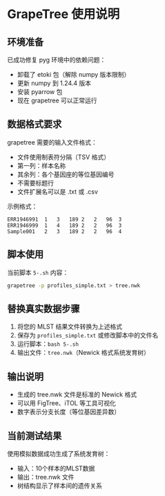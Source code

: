 # GrapeTree 使用说明

## 环境准备
已成功修复 pyg 环境中的依赖问题：
- 卸载了 etoki 包（解除 numpy 版本限制）
- 更新 numpy 到 1.24.4 版本
- 安装 pyarrow 包
- 现在 grapetree 可以正常运行

## 数据格式要求
grapetree 需要的输入文件格式：
- 文件使用制表符分隔（TSV 格式）
- 第一列：样本名称
- 其余列：各个基因座的等位基因编号
- 不需要标题行
- 文件扩展名可以是 .txt 或 .csv

示例格式：
```
ERR1946991	1	3	189	2	2	96	3
ERR1946999	1	4	189	2	2	96	3
Sample001	2	3	189	2	2	96	4
```

## 脚本使用
当前脚本 `5-.sh` 内容：
```bash
grapetree -p profiles_simple.txt > tree.nwk
```

## 替换真实数据步骤
1. 将您的 MLST 结果文件转换为上述格式
2. 保存为 `profiles_simple.txt` 或修改脚本中的文件名
3. 运行脚本：`bash 5-.sh`
4. 输出文件：`tree.nwk`（Newick 格式系统发育树）

## 输出说明
- 生成的 tree.nwk 文件是标准的 Newick 格式
- 可以用 FigTree、iTOL 等工具可视化
- 数字表示分支长度（等位基因差异数）

## 当前测试结果
使用模拟数据成功生成了系统发育树：
- 输入：10个样本的MLST数据
- 输出：tree.nwk 文件
- 树结构显示了样本间的遗传关系
